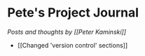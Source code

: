 # Pete's Project Journal

_Posts and thoughts by [[Peter Kaminski]]_

- [[Changed 'version control' sections]]